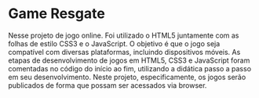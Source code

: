 # Game Resgate
Nesse projeto de jogo online. Foi utilizado o HTML5 juntamente com as folhas de estilo CSS3 e o JavaScript. O objetivo é que o jogo seja compatível com diversas plataformas, incluindo dispositivos móveis. As etapas de desenvolvimento de jogos em HTML5, CSS3 e JavaScript foram comentadas no código do início ao fim, utilizando a didática passo a passo em seu desenvolvimento. Neste projeto, especificamente, os jogos serão publicados de forma que possam ser acessados via browser.
